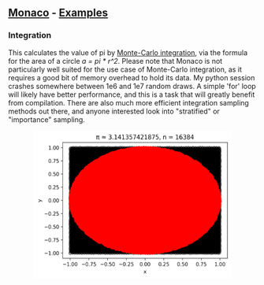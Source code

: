 ## [Monaco](../../) - [Examples](../)

### Integration
This calculates the value of pi by [Monte-Carlo integration](https://en.wikipedia.org/wiki/Monte_Carlo_integration), via the formula for the area of a circle *a = pi \* r^2*. Please note that Monaco is not particularly well suited for the use case of Monte-Carlo integration, as it requires a good bit of memory overhead to hold its data. My python session crashes somewhere between 1e6 and 1e7 random draws. A simple 'for' loop will likely have better performance, and this is a task that will greatly benefit from compilation. There are also much more efficient integration sampling methods out there, and anyone interested look into "stratified" or "importance" sampling.

<p float="left" align="center">
<img width="400" height="300" src="./circle_integration.png">  
</p>
